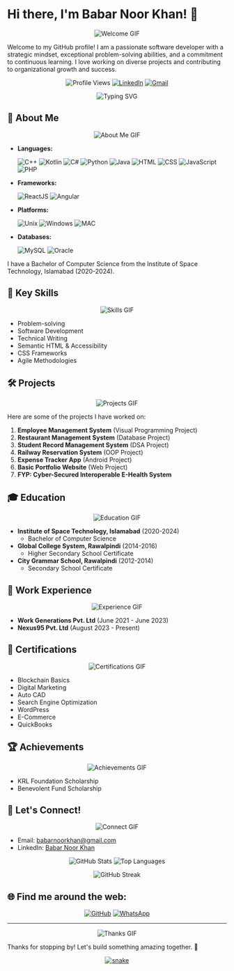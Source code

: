# Hi there, I'm Babar Noor Khan! 👋

<p align="center">
  <img src="https://user-images.githubusercontent.com/20955511/199138068-0a7b7b75-a024-4f00-803f-30a19c5d1b2d.gif" alt="Welcome GIF">
</p>

Welcome to my GitHub profile! I am a passionate software developer with a strategic mindset, exceptional problem-solving abilities, and a commitment to continuous learning. I love working on diverse projects and contributing to organizational growth and success.

<p align="center">
  <img src="https://komarev.com/ghpvc/?username=babarnoorkhan&color=brightgreen" alt="Profile Views"> 
  <a href="https://www.linkedin.com/in/babarnoorkhan"><img src="https://img.shields.io/badge/LinkedIn-Connect-blue?style=for-the-badge&logo=linkedin" alt="LinkedIn"></a>
  <a href="mailto:babarnoorkhan@gmail.com"><img src="https://img.shields.io/badge/Email-Contact-red?style=for-the-badge&logo=gmail" alt="Gmail"></a>
</p>

<p align="center">
  <img src="https://readme-typing-svg.herokuapp.com?font=Fira+Code&weight=500&size=30&duration=4000&pause=1000&color=3C91E6&center=true&vCenter=true&width=600&height=70&lines=Hi+there!+I'm+Babar+Noor+Khan!;Welcome+to+my+GitHub+profile!;I'm+a+passionate+software+developer!;Let's+build+something+amazing+together!+🚀" alt="Typing SVG">
</p>

## 🚀 About Me

<p align="center">
  <img src="https://user-images.githubusercontent.com/20955511/199138033-8baddf7f-29b0-4f51-9fd3-3e059a25c45f.gif" alt="About Me GIF">
</p>

- **Languages:**
  <p>
    <img src="https://img.icons8.com/color/48/000000/c-plus-plus-logo.png" alt="C++" title="C++"/>
    <img src="https://img.icons8.com/color/48/000000/kotlin.png" alt="Kotlin" title="Kotlin"/>
    <img src="https://img.icons8.com/color/48/000000/c-sharp-logo.png" alt="C#" title="C#"/>
    <img src="https://img.icons8.com/color/48/000000/python.png" alt="Python" title="Python"/>
    <img src="https://img.icons8.com/color/48/000000/java-coffee-cup-logo.png" alt="Java" title="Java"/>
    <img src="https://img.icons8.com/color/48/000000/html-5.png" alt="HTML" title="HTML"/>
    <img src="https://img.icons8.com/color/48/000000/css3.png" alt="CSS" title="CSS"/>
    <img src="https://img.icons8.com/color/48/000000/javascript.png" alt="JavaScript" title="JavaScript"/>
    <img src="https://img.icons8.com/offices/40/000000/php-logo.png" alt="PHP" title="PHP"/>
  </p>

- **Frameworks:**
  <p>
    <img src="https://img.icons8.com/color/48/000000/react-native.png" alt="ReactJS" title="ReactJS"/>
    <img src="https://img.icons8.com/color/48/000000/angularjs.png" alt="Angular" title="Angular"/>
  </p>

- **Platforms:**
  <p>
    <img src="https://img.icons8.com/color/48/000000/linux.png" alt="Unix" title="Unix"/>
    <img src="https://img.icons8.com/color/48/000000/windows-10.png" alt="Windows" title="Windows"/>
    <img src="https://img.icons8.com/color/48/000000/mac-logo.png" alt="MAC" title="MAC"/>
  </p>

- **Databases:**
  <p>
    <img src="https://img.icons8.com/color/48/000000/mysql-logo.png" alt="MySQL" title="MySQL"/>
    <img src="https://img.icons8.com/color/48/000000/oracle-logo.png" alt="Oracle" title="Oracle"/>
  </p>

I have a Bachelor of Computer Science from the Institute of Space Technology, Islamabad (2020-2024).

## 🌟 Key Skills

<p align="center">
  <img src="https://user-images.githubusercontent.com/20955511/199138132-80a21e38-5cde-4880-892b-2d6e56cc50f8.gif" alt="Skills GIF">
</p>

- Problem-solving
- Software Development
- Technical Writing
- Semantic HTML & Accessibility
- CSS Frameworks
- Agile Methodologies

## 🛠️ Projects

<p align="center">
  <img src="https://user-images.githubusercontent.com/20955511/199138191-6e0ccbb8-6fb5-4d43-a24c-dc3abca3d5f9.gif" alt="Projects GIF">
</p>

Here are some of the projects I have worked on:

1. **Employee Management System** (Visual Programming Project)
2. **Restaurant Management System** (Database Project)
3. **Student Record Management System** (DSA Project)
4. **Railway Reservation System** (OOP Project)
5. **Expense Tracker App** (Android Project)
6. **Basic Portfolio Website** (Web Project)
7. **FYP: Cyber-Secured Interoperable E-Health System**

## 🎓 Education

<p align="center">
  <img src="https://user-images.githubusercontent.com/20955511/199138266-4c5c226e-2b8a-4bf1-9089-fb166503eab8.gif" alt="Education GIF">
</p>

- **Institute of Space Technology, Islamabad** (2020-2024)
  - Bachelor of Computer Science
- **Global College System, Rawalpindi** (2014-2016)
  - Higher Secondary School Certificate
- **City Grammar School, Rawalpindi** (2012-2014)
  - Secondary School Certificate

## 💼 Work Experience

<p align="center">
  <img src="https://user-images.githubusercontent.com/20955511/199138282-0d5f1355-687b-4c89-8a72-18b95b2c82d3.gif" alt="Experience GIF">
</p>

- **Work Generations Pvt. Ltd** (June 2021 - June 2023)
- **Nexus95 Pvt. Ltd** (August 2023 - Present)

## 🏅 Certifications

<p align="center">
  <img src="https://user-images.githubusercontent.com/20955511/199138309-7af2f64f-9d0d-4ef1-88a3-ecc3e20a9da8.gif" alt="Certifications GIF">
</p>

- Blockchain Basics
- Digital Marketing
- Auto CAD
- Search Engine Optimization
- WordPress
- E-Commerce
- QuickBooks

## 🏆 Achievements

<p align="center">
  <img src="https://user-images.githubusercontent.com/20955511/199138329-2a8e8d36-f58a-4d04-8b8f-e4d9d3e7920b.gif" alt="Achievements GIF">
</p>

- KRL Foundation Scholarship
- Benevolent Fund Scholarship

## 💬 Let's Connect!

<p align="center">
  <img src="https://user-images.githubusercontent.com/20955511/199138351-3b99a6f7-d24c-4a54-92e1-961d0d5c2eaf.gif" alt="Connect GIF">
</p>

- Email: [babarnoorkhan@gmail.com](mailto:babarnoorkhan@gmail.com)
- LinkedIn: [Babar Noor Khan](https://www.linkedin.com/in/babarnoorkhan)

<p align="center">
  <img src="https://github-readme-stats.vercel.app/api?username=babarnoorkhan&show_icons=true&theme=radical" alt="GitHub Stats">
  <img src="https://github-readme-stats.vercel.app/api/top-langs/?username=babarnoorkhan&layout=compact&theme=radical" alt="Top Languages">
</p>

<p align="center">
  <img src="https://github-readme-streak-stats.herokuapp.com/?user=babarnoorkhan&theme=radical" alt="GitHub Streak">
</p>

## 🌐 Find me around the web:

<p align="center">
  <a href="https://github.com/babarnoorkhan"><img src="https://img.icons8.com/nolan/64/github.png" alt="GitHub"></a>
  <a href="https://wa.me/qr/UHN3JJUUT5MPB1"><img src="https://img.icons8.com/nolan/64/whatsapp.png" alt="WhatsApp"></a>
</p>

---

<p align="center">
  <img src="https://user-images.githubusercontent.com/20955511/199138379-0b139666-1a31-4e02-8b0d-6d2e0139e635.gif" alt="Thanks GIF">
</p>

Thanks for stopping by! Let's build something amazing together. 🚀

<p align="center">
  <a href="https://github.com/babarnoorkhan">
    <img src="https://github.com/babarnoorkhan/babarnoorkhan/raw/output/github-contribution-grid-snake.svg" alt="snake">
  </a>
</p>

